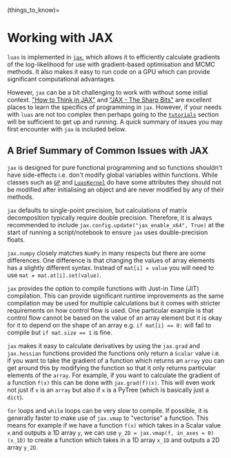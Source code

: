 (things_to_know)=

# Working with JAX

`luas` is implemented in [`jax`](https://github.com/google/jax), which allows it to efficiently calculate gradients of the log-likelihood for use with gradient-based optimisation and MCMC methods. It also makes it easy to run code on a GPU which can provide significant computational advantages.

However, `jax` can be a bit challenging to work with without some initial context. ["How to Think in JAX"](https://jax.readthedocs.io/en/latest/notebooks/thinking_in_jax.html) and ["JAX - The Sharp Bits"](https://jax.readthedocs.io/en/latest/notebooks/Common_Gotchas_in_JAX.html) are excellent places to learn the specifics of programming in `jax`. However, if your needs with `luas` are not too complex then perhaps going to the [`tutorials`](tutorials) section will be sufficient to get up and running. A quick summary of issues you may first encounter with `jax` is included below.

## A Brief Summary of Common Issues with JAX

`jax` is designed for pure functional programming and so functions shouldn't have side-effects i.e. don't modify global variables within functions. While classes such as [`GP`](api-gp) and [`LuasKernel`](api-luaskernel) do have some attributes they should not be modified after initialising an object and are never modified by any of their methods.

`jax` defaults to single-point precision, but calculations of matrix decomposition typically require double precision. Therefore, it is always recommended to include `jax.config.update("jax_enable_x64", True)` at the start of running a script/notebook to ensure `jax` uses double-precision floats.

`jax.numpy` closely matches `NumPy` in many respects but there are some differences. One difference is that changing the values of array elements has a slightly different syntax. Instead of `mat[i] = value` you will need to use `mat = mat.at[i].set(value)`.

`jax` provides the option to compile functions with Just-in Time (JIT) compilation. This can provide significant runtime improvements as the same compilation may be used for multiple calculations but it comes with stricter requirements on how control flow is used. One particular example is that control flow cannot be based on the value of an array element but it is okay for it to depend on the shape of an array e.g. `if mat[i] == 0:` will fail to compile but `if mat.size == 1` is fine.

`jax` makes it easy to calculate derivatives by using the `jax.grad` and `jax.hessian` functions provided the functions only return a `Scalar` value i.e. if you want to take the gradient of a function which returns an `array` you can get around this by modifying the function so that it only returns particular elements of the `array`. For example, if you want to calculate the gradient of a function `f(x)` this can be done with `jax.grad(f)(x)`. This will even work not just if `x` is an `array` but also if `x` is a PyTree (which is basically just a `dict`).

`for` loops and `while` loops can be very slow to compile. If possible, it is generally faster to make use of `jax.vmap` to "vectorise" a function. This means for example if we have a function `f(x)` which takes in a Scalar value `x` and outputs a 1D array `y`, we can use `y_2D = jax.vmap(f, in_axes = 0)(x_1D)` to create a function which takes in a 1D array `x_1D` and outputs a 2D array `y_2D`.